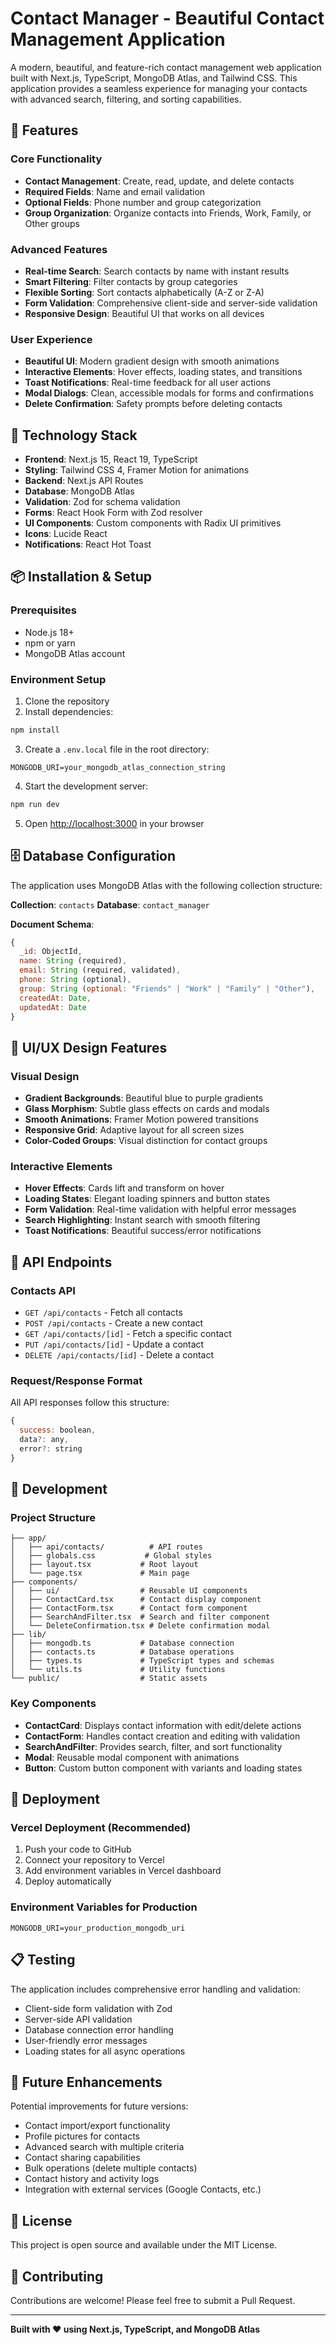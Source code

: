 # Contact Manager - Beautiful Contact Management Application

A modern, beautiful, and feature-rich contact management web application built with Next.js, TypeScript, MongoDB Atlas, and Tailwind CSS. This application provides a seamless experience for managing your contacts with advanced search, filtering, and sorting capabilities.

## 🌟 Features

### Core Functionality

-   **Contact Management**: Create, read, update, and delete contacts
-   **Required Fields**: Name and email validation
-   **Optional Fields**: Phone number and group categorization
-   **Group Organization**: Organize contacts into Friends, Work, Family, or Other groups

### Advanced Features

-   **Real-time Search**: Search contacts by name with instant results
-   **Smart Filtering**: Filter contacts by group categories
-   **Flexible Sorting**: Sort contacts alphabetically (A-Z or Z-A)
-   **Form Validation**: Comprehensive client-side and server-side validation
-   **Responsive Design**: Beautiful UI that works on all devices

### User Experience

-   **Beautiful UI**: Modern gradient design with smooth animations
-   **Interactive Elements**: Hover effects, loading states, and transitions
-   **Toast Notifications**: Real-time feedback for all user actions
-   **Modal Dialogs**: Clean, accessible modals for forms and confirmations
-   **Delete Confirmation**: Safety prompts before deleting contacts

## 🚀 Technology Stack

-   **Frontend**: Next.js 15, React 19, TypeScript
-   **Styling**: Tailwind CSS 4, Framer Motion for animations
-   **Backend**: Next.js API Routes
-   **Database**: MongoDB Atlas
-   **Validation**: Zod for schema validation
-   **Forms**: React Hook Form with Zod resolver
-   **UI Components**: Custom components with Radix UI primitives
-   **Icons**: Lucide React
-   **Notifications**: React Hot Toast

## 📦 Installation & Setup

### Prerequisites

-   Node.js 18+
-   npm or yarn
-   MongoDB Atlas account

### Environment Setup

1. Clone the repository
2. Install dependencies:

```bash
npm install
```

3. Create a `.env.local` file in the root directory:

```env
MONGODB_URI=your_mongodb_atlas_connection_string
```

4. Start the development server:

```bash
npm run dev
```

5. Open [http://localhost:3000](http://localhost:3000) in your browser

## 🗄️ Database Configuration

The application uses MongoDB Atlas with the following collection structure:

**Collection**: `contacts`
**Database**: `contact_manager`

**Document Schema**:

```javascript
{
  _id: ObjectId,
  name: String (required),
  email: String (required, validated),
  phone: String (optional),
  group: String (optional: "Friends" | "Work" | "Family" | "Other"),
  createdAt: Date,
  updatedAt: Date
}
```

## 🎨 UI/UX Design Features

### Visual Design

-   **Gradient Backgrounds**: Beautiful blue to purple gradients
-   **Glass Morphism**: Subtle glass effects on cards and modals
-   **Smooth Animations**: Framer Motion powered transitions
-   **Responsive Grid**: Adaptive layout for all screen sizes
-   **Color-Coded Groups**: Visual distinction for contact groups

### Interactive Elements

-   **Hover Effects**: Cards lift and transform on hover
-   **Loading States**: Elegant loading spinners and button states
-   **Form Validation**: Real-time validation with helpful error messages
-   **Search Highlighting**: Instant search with smooth filtering
-   **Toast Notifications**: Beautiful success/error notifications

## 📱 API Endpoints

### Contacts API

-   `GET /api/contacts` - Fetch all contacts
-   `POST /api/contacts` - Create a new contact
-   `GET /api/contacts/[id]` - Fetch a specific contact
-   `PUT /api/contacts/[id]` - Update a contact
-   `DELETE /api/contacts/[id]` - Delete a contact

### Request/Response Format

All API responses follow this structure:

```javascript
{
  success: boolean,
  data?: any,
  error?: string
}
```

## 🔧 Development

### Project Structure

```
├── app/
│   ├── api/contacts/          # API routes
│   ├── globals.css           # Global styles
│   ├── layout.tsx           # Root layout
│   └── page.tsx             # Main page
├── components/
│   ├── ui/                  # Reusable UI components
│   ├── ContactCard.tsx      # Contact display component
│   ├── ContactForm.tsx      # Contact form component
│   ├── SearchAndFilter.tsx  # Search and filter component
│   └── DeleteConfirmation.tsx # Delete confirmation modal
├── lib/
│   ├── mongodb.ts           # Database connection
│   ├── contacts.ts          # Database operations
│   ├── types.ts             # TypeScript types and schemas
│   └── utils.ts             # Utility functions
└── public/                  # Static assets
```

### Key Components

-   **ContactCard**: Displays contact information with edit/delete actions
-   **ContactForm**: Handles contact creation and editing with validation
-   **SearchAndFilter**: Provides search, filter, and sort functionality
-   **Modal**: Reusable modal component with animations
-   **Button**: Custom button component with variants and loading states

## 🚀 Deployment

### Vercel Deployment (Recommended)

1. Push your code to GitHub
2. Connect your repository to Vercel
3. Add environment variables in Vercel dashboard
4. Deploy automatically

### Environment Variables for Production

```env
MONGODB_URI=your_production_mongodb_uri
```

## 📋 Testing

The application includes comprehensive error handling and validation:

-   Client-side form validation with Zod
-   Server-side API validation
-   Database connection error handling
-   User-friendly error messages
-   Loading states for all async operations

## 🎯 Future Enhancements

Potential improvements for future versions:

-   Contact import/export functionality
-   Profile pictures for contacts
-   Advanced search with multiple criteria
-   Contact sharing capabilities
-   Bulk operations (delete multiple contacts)
-   Contact history and activity logs
-   Integration with external services (Google Contacts, etc.)

## 📄 License

This project is open source and available under the MIT License.

## 👥 Contributing

Contributions are welcome! Please feel free to submit a Pull Request.

---

**Built with ❤️ using Next.js, TypeScript, and MongoDB Atlas**

